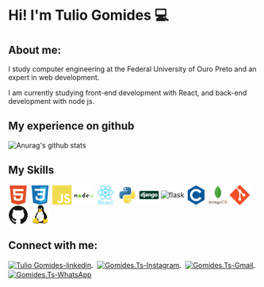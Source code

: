 # Hi! I'm Tulio Gomides  :computer:

## About me:
I study computer engineering at the Federal University of Ouro Preto and an expert in web development.

I am currently studying front-end development with React, and back-end development with node js.

## My experience on github
![Anurag's github stats](https://github-readme-stats.vercel.app/api?username=GomidesTs&show_icons=true&theme=radical)

## My Skills
<img align="center" alt="HTML5" height="40" width="40" src="https://raw.githubusercontent.com/devicons/devicon/master/icons/html5/html5-plain.svg">     <img align="center" alt="CSS3" height="40" width="40" src="https://raw.githubusercontent.com/devicons/devicon/master/icons/css3/css3-original.svg">     <img align="center" alt="js" height="40" width="40" src="https://raw.githubusercontent.com/devicons/devicon/master/icons/javascript/javascript-plain.svg">     <img align="center" alt="nodjs" height="40" width="40" src="https://raw.githubusercontent.com/devicons/devicon/master/icons/nodejs/nodejs-original-wordmark.svg">     <img align="center" alt="nodjs" height="40" width="40" src="https://raw.githubusercontent.com/devicons/devicon/master/icons/react/react-original-wordmark.svg">      <img align="center" alt="python" height="40" width="40" src="https://raw.githubusercontent.com/devicons/devicon/master/icons/python/python-original.svg">      <img align="center" alt="django" height="40" width="40" src="https://raw.githubusercontent.com/devicons/devicon/master/icons/django/django-original.svg">      <img align="center" alt="flask" height="40" width="40" src="https://www.probytes.net/wp-content/uploads/2018/10/flask-logo-png-transparent.png">      <img align="center" alt="c" height="40" width="40" src="https://raw.githubusercontent.com/devicons/devicon/master/icons/c/c-plain.svg">     <img align="center" alt="mongo" height="40" width="40" src="https://raw.githubusercontent.com/devicons/devicon/master/icons/mongodb/mongodb-original-wordmark.svg">      <img align="center" alt="git" height="40" width="40" src="https://raw.githubusercontent.com/devicons/devicon/master/icons/git/git-original.svg">     <img align="center" alt="github" height="40" width="40" src="https://raw.githubusercontent.com/devicons/devicon/master/icons/github/github-original.svg"> <img align="center" alt="linux" height="40" width="40" src="https://raw.githubusercontent.com/devicons/devicon/master/icons/linux/linux-original.svg">



## Connect with me:
<a href="https://www.linkedin.com/in/gomidests-full-stack-developer/">
<img align="center" alt="Tulio Gomides-linkedin" height="40" width="40" src="https://i.dlpng.com/static/png/369188_preview.png">
</a>
&nbsp;
<a href="https://www.instagram.com/gomides.ts/">
<img align="center" alt="Gomides.Ts-Instagram" height="30" width="30" src="https://imagepng.org/wp-content/uploads/2017/08/instagram-icone-icon-1.png">
</a>
&nbsp;
<a href="mailto:gomidesprogrammer@gmail.com">
<img align="center" alt="Gomides.Ts-Gmail" height="30" width="30" src="https://i.pinimg.com/originals/3c/66/f8/3c66f8917c99c4cbb2b1eb7d6ef542c4.png">
</a>
&nbsp;
<a href="https://api.whatsapp.com/send?phone=5531997390128&text=Ola%20Tulio%20Gomides%2C%20entro%20em%20contato%20para%20oferecer%20uma%20proposta">
<img align="center" alt="Gomides.Ts-WhatsApp" height="30" width="30" src="https://cdn.pixabay.com/photo/2015/08/03/13/58/soon-873316_960_720.png">
</a>
